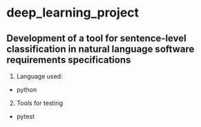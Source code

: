 # deep_learning_project

## Development of a tool for sentence-level classification in natural language software requirements specifications

1. Language used: 
* python
2. Tools for testing
* pytest

